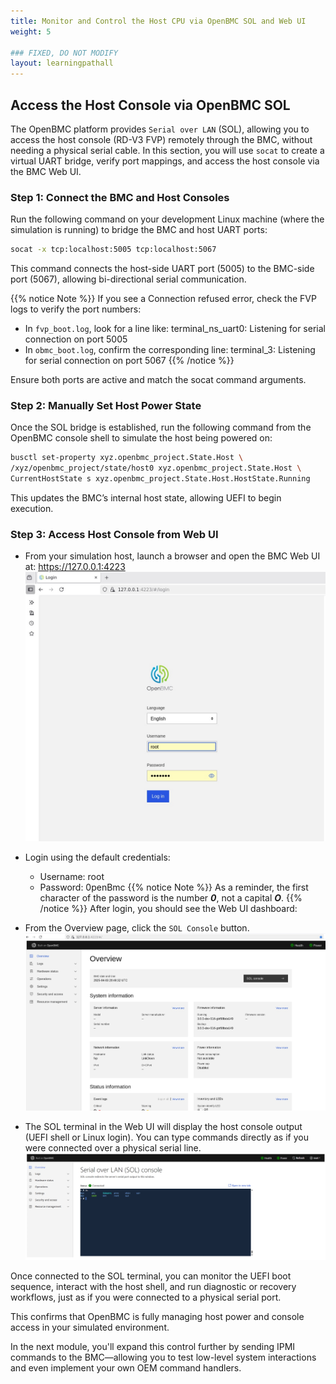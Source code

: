 ```yaml
---
title: Monitor and Control the Host CPU via OpenBMC SOL and Web UI
weight: 5

### FIXED, DO NOT MODIFY
layout: learningpathall
---
```


## Access the Host Console via OpenBMC SOL

The OpenBMC platform provides `Serial over LAN` (SOL), allowing you to access the host console (RD-V3 FVP) remotely through the BMC, without needing a physical serial cable.
In this section, you will use `socat` to create a virtual UART bridge, verify port mappings, and access the host console via the BMC Web UI.

### Step 1: Connect the BMC and Host Consoles

Run the following command on your development Linux machine (where the simulation is running) to bridge the BMC and host UART ports:

```bash
socat -x tcp:localhost:5005 tcp:localhost:5067
```

This command connects the host-side UART port (5005) to the BMC-side port (5067), allowing bi-directional serial communication.

{{% notice Note %}}
If you see a Connection refused error, check the FVP logs to verify the port numbers:
* In `fvp_boot.log`, look for a line like:
terminal_ns_uart0: Listening for serial connection on port 5005
* In `obmc_boot.log`, confirm the corresponding line:
terminal_3: Listening for serial connection on port 5067
{{% /notice %}}

Ensure both ports are active and match the socat command arguments.


### Step 2: Manually Set Host Power State

Once the SOL bridge is established, run the following command from the OpenBMC console shell to simulate the host being powered on:

```bash
busctl set-property xyz.openbmc_project.State.Host \
/xyz/openbmc_project/state/host0 xyz.openbmc_project.State.Host \
CurrentHostState s xyz.openbmc_project.State.Host.HostState.Running
```

This updates the BMC’s internal host state, allowing UEFI to begin execution.

### Step 3: Access Host Console from Web UI

- From your simulation host, launch a browser and open the BMC Web UI at:
  https://127.0.0.1:4223
   ![img3 alt-text#center](openbmc_webui_login.jpg "WebUI login") 

- Login using the default credentials:
   - Username: root
	- Password: 0penBmc
   {{% notice Note %}}
   As a reminder, the first character of the password is the number ***0***, not a capital ***O***.
   {{% /notice %}}
   After login, you should see the Web UI dashboard:

- From the Overview page, click the `SOL Console` button.
   ![img4 alt-text#center](openbmc_webui_overview.jpg "WebUI Overview")

- The SOL terminal in the Web UI will display the host console output (UEFI shell or Linux login). You can type commands directly as if you were connected over a physical serial line.
   ![img5 alt-text#center](openbmc_webui_sol.jpg "WebUI SOL")

Once connected to the SOL terminal, you can monitor the UEFI boot sequence, interact with the host shell, and run diagnostic or recovery workflows, just as if you were connected to a physical serial port.

This confirms that OpenBMC is fully managing host power and console access in your simulated environment.

In the next module, you'll expand this control further by sending IPMI commands to the BMC—allowing you to test low-level system interactions and even implement your own OEM command handlers.
